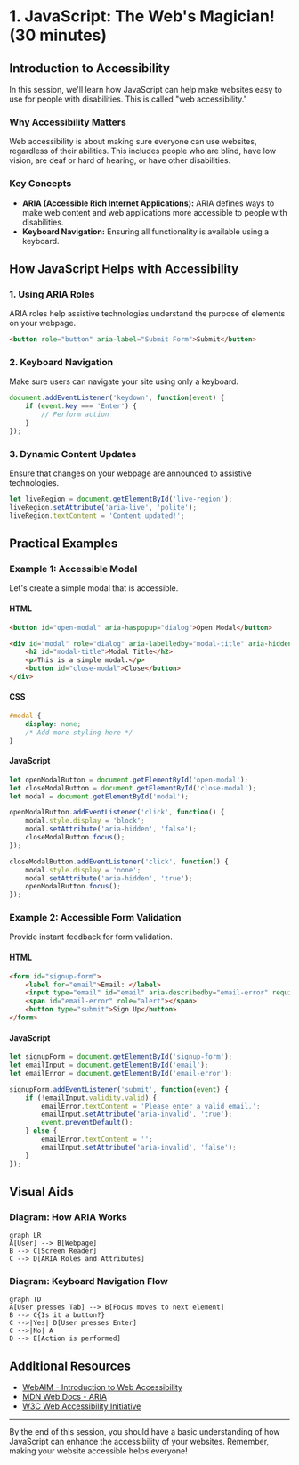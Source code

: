 # 1. JavaScript: The Web's Magician! (30 minutes)

## Introduction to Accessibility

In this session, we'll learn how JavaScript can help make websites easy to use for people with disabilities. This is called "web accessibility."

### Why Accessibility Matters
Web accessibility is about making sure everyone can use websites, regardless of their abilities. This includes people who are blind, have low vision, are deaf or hard of hearing, or have other disabilities.

### Key Concepts
- **ARIA (Accessible Rich Internet Applications):** ARIA defines ways to make web content and web applications more accessible to people with disabilities.
- **Keyboard Navigation:** Ensuring all functionality is available using a keyboard.

## How JavaScript Helps with Accessibility

### 1. Using ARIA Roles
ARIA roles help assistive technologies understand the purpose of elements on your webpage.

```html
<button role="button" aria-label="Submit Form">Submit</button>
```

### 2. Keyboard Navigation
Make sure users can navigate your site using only a keyboard.

```javascript
document.addEventListener('keydown', function(event) {
    if (event.key === 'Enter') {
        // Perform action
    }
});
```

### 3. Dynamic Content Updates
Ensure that changes on your webpage are announced to assistive technologies.

```javascript
let liveRegion = document.getElementById('live-region');
liveRegion.setAttribute('aria-live', 'polite');
liveRegion.textContent = 'Content updated!';
```

## Practical Examples

### Example 1: Accessible Modal
Let's create a simple modal that is accessible.

#### HTML
```html
<button id="open-modal" aria-haspopup="dialog">Open Modal</button>

<div id="modal" role="dialog" aria-labelledby="modal-title" aria-hidden="true">
    <h2 id="modal-title">Modal Title</h2>
    <p>This is a simple modal.</p>
    <button id="close-modal">Close</button>
</div>
```

#### CSS
```css
#modal {
    display: none;
    /* Add more styling here */
}
```

#### JavaScript
```javascript
let openModalButton = document.getElementById('open-modal');
let closeModalButton = document.getElementById('close-modal');
let modal = document.getElementById('modal');

openModalButton.addEventListener('click', function() {
    modal.style.display = 'block';
    modal.setAttribute('aria-hidden', 'false');
    closeModalButton.focus();
});

closeModalButton.addEventListener('click', function() {
    modal.style.display = 'none';
    modal.setAttribute('aria-hidden', 'true');
    openModalButton.focus();
});
```

### Example 2: Accessible Form Validation
Provide instant feedback for form validation.

#### HTML
```html
<form id="signup-form">
    <label for="email">Email: </label>
    <input type="email" id="email" aria-describedby="email-error" required>
    <span id="email-error" role="alert"></span>
    <button type="submit">Sign Up</button>
</form>
```

#### JavaScript
```javascript
let signupForm = document.getElementById('signup-form');
let emailInput = document.getElementById('email');
let emailError = document.getElementById('email-error');

signupForm.addEventListener('submit', function(event) {
    if (!emailInput.validity.valid) {
        emailError.textContent = 'Please enter a valid email.';
        emailInput.setAttribute('aria-invalid', 'true');
        event.preventDefault();
    } else {
        emailError.textContent = '';
        emailInput.setAttribute('aria-invalid', 'false');
    }
});
```

## Visual Aids

### Diagram: How ARIA Works

```mermaid
graph LR
A[User] --> B[Webpage]
B --> C[Screen Reader]
C --> D[ARIA Roles and Attributes]
```

### Diagram: Keyboard Navigation Flow

```mermaid
graph TD
A[User presses Tab] --> B[Focus moves to next element]
B --> C{Is it a button?}
C -->|Yes| D[User presses Enter]
C -->|No| A
D --> E[Action is performed]
```

## Additional Resources
- [WebAIM - Introduction to Web Accessibility](https://webaim.org/intro/)
- [MDN Web Docs - ARIA](https://developer.mozilla.org/en-US/docs/Web/Accessibility/ARIA)
- [W3C Web Accessibility Initiative](https://www.w3.org/WAI/)

---

By the end of this session, you should have a basic understanding of how JavaScript can enhance the accessibility of your websites. Remember, making your website accessible helps everyone!